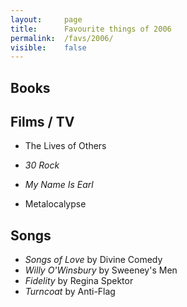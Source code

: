 ```yaml
---
layout:     page
title:      Favourite things of 2006
permalink:  /favs/2006/
visible:    false
---
```


## Books


## Films / TV

* The Lives of Others

* _30 Rock_
* _My Name Is Earl_
* Metalocalypse


## Songs


* _Songs of Love_ by Divine Comedy
* _Willy O'Winsbury_ by Sweeney's Men
* _Fidelity_ by Regina Spektor
* _Turncoat_ by Anti-Flag